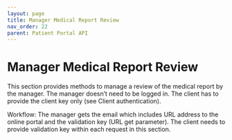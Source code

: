 ```yaml
---
layout: page
title: Manager Medical Report Review
nav_order: 22
parent: Patient Portal API
---
```


# Manager Medical Report Review
This section provides methods to manage a review of the medical report by the manager. The manager doesn’t need to be logged in. The client has to provide the client key only (see Client authentication).Workflow: The manager gets the email which includes URL address to the online portal and the validation key (URL get parameter). The client needs to provide validation key within each request in this section.